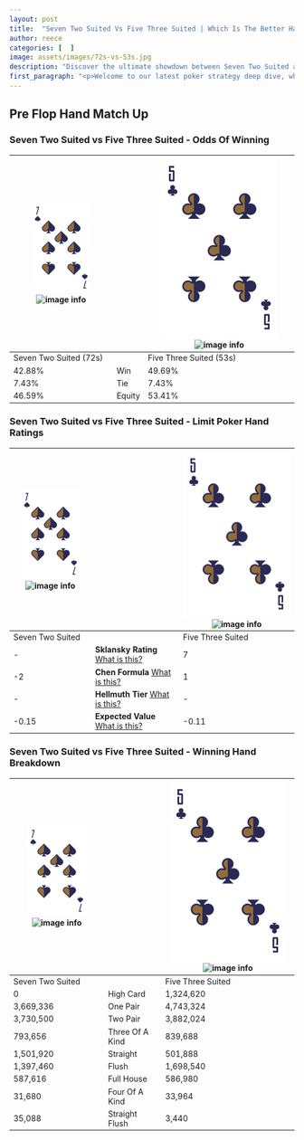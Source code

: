 ```yaml
---
layout: post
title:  "Seven Two Suited Vs Five Three Suited | Which Is The Better Hand In Poker? A Complete Guide"
author: reece
categories: [  ]
image: assets/images/72s-vs-53s.jpg
description: "Discover the ultimate showdown between Seven Two Suited and Five Three Suited in poker! Uncover the odds, strategies, and scenarios where one hand triumphs over the other. Get ready to up your poker game with this thrilling analysis."
first_paragraph: "<p>Welcome to our latest poker strategy deep dive, where we're pitting two distinct hands against each other in a high-stakes showdown: Seven Two Suited vs Five Three Suited.</p><p>In the dynamic world of poker, every decision counts, and knowing which hand holds the upper hand is key to your success at the table.</p><p>In this article, we'll dissect these two hands, explore the scenarios where one dominates the other, and equip you with the knowledge to make strategic choices that can tip the odds in your favor.</p><p>Get ready to unravel the intriguing dynamics of these poker hands and elevate your game to new heights.</p>"
---
```




[comment]: # (sp0)

## Pre Flop Hand Match Up

<div class="table hand-ratings" markdown="1"> 



### Seven Two Suited vs Five Three Suited - Odds Of Winning


    
| ![image info](assets/images/hand1/7.png) ![image info](assets/images/hand1/2s.png) |  | ![image info](assets/images/hand2/5.png) ![image info](assets/images/hand2/3s.png) |
| -------- | -------- | -------- |
| Seven Two Suited (72s) |  | Five Three Suited (53s) |
| 42.88% | Win | 49.69% |
| 7.43% | Tie | 7.43% |
| 46.59% | Equity | 53.41% |




[comment]: # (sp1)



### Seven Two Suited vs Five Three Suited - Limit Poker Hand Ratings


    
| ![image info](assets/images/hand1/7.png) ![image info](assets/images/hand1/2s.png) |  | ![image info](assets/images/hand2/5.png) ![image info](assets/images/hand2/3s.png) |
| -------- | -------- | -------- |
| Seven Two Suited |  | Five Three Suited |
| - | **Sklansky Rating** [What is this?](/sklansky-rating-explained) | 7 |
| -2 | **Chen Formula** [What is this?](/chen-formula-explained) | 1 |
| - | **Hellmuth Tier** [What is this?](/Hellmuth-tier-explained) | - |
| -0.15 | **Expected Value** [What is this?](/expected-value-explained) | -0.11 |




[comment]: # (sp2)



### Seven Two Suited vs Five Three Suited - Winning Hand Breakdown


    
| ![image info](assets/images/hand1/7.png) ![image info](assets/images/hand1/2s.png) |  | ![image info](assets/images/hand2/5.png) ![image info](assets/images/hand2/3s.png) |
| -------- | -------- | -------- |
| Seven Two Suited |  | Five Three Suited |
| 0 | High Card | 1,324,620 |
| 3,669,336 | One Pair | 4,743,324 |
| 3,730,500 | Two Pair | 3,882,024 |
| 793,656 | Three Of A Kind | 839,688 |
| 1,501,920 | Straight | 501,888 |
| 1,397,460 | Flush | 1,698,540 |
| 587,616 | Full House | 586,980 |
| 31,680 | Four Of A Kind | 33,964 |
| 35,088 | Straight Flush | 3,440 |




[comment]: # (sp3)



</div>

[comment]: # (sp4)



[comment]: # (sp5)

